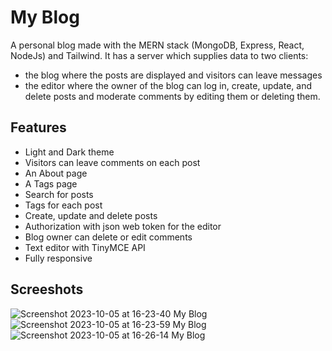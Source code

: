 # My Blog

A personal blog made with the MERN stack (MongoDB, Express, React, NodeJs) and Tailwind.
It has a server which supplies data to two clients:

- the blog where the posts are displayed and visitors can
  leave messages
- the editor where the owner of the blog can log in, create, update, and delete posts
  and moderate comments by editing them or deleting them.

## Features

- Light and Dark theme
- Visitors can leave comments on each post
- An About page
- A Tags page
- Search for posts
- Tags for each post
- Create, update and delete posts
- Authorization with json web token for the editor
- Blog owner can delete or edit comments
- Text editor with TinyMCE API
- Fully responsive

## Screeshots

![Screenshot 2023-10-05 at 16-23-40 My Blog](https://github.com/elk15/my-blog/assets/84975908/7f93d81c-c347-4786-ae1e-9923c93f4a80)
![Screenshot 2023-10-05 at 16-23-59 My Blog](https://github.com/elk15/my-blog/assets/84975908/000eface-a63c-493c-98f9-2c57b909314e)
![Screenshot 2023-10-05 at 16-26-14 My Blog](https://github.com/elk15/my-blog/assets/84975908/2440781f-606d-43ea-a6dd-cf34c86b844d)
